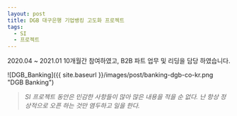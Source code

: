 ```yaml
---
layout: post
title: DGB 대구은행 기업뱅킹 고도화 프로젝트
tags:
  - SI
  - 프로젝트
---
```


2020.04 ~ 2021.01 10개월간 참여하였고, B2B 파트 업무 및 리딩을 담당 하였습니다.

![DGB_Banking]({{ site.baseurl }}/images/post/banking-dgb-co-kr.png "DGB Banking")

>*SI 프로젝트 동안은 민감한 사항들이 많아 많은 내용을 적을 순 없다. 난 항상 정상적으로 오픈 하는 것만 염두하고 일을 한다.*

